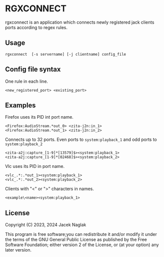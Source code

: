 # RGXCONNECT

rgxconnect is an application which connects newly registered jack clients ports
according to regex rules.

## Usage

```
rgxconnect  [-s servername] [-j clientname] config_file
```
## Config file syntax
One rule in each line.
```
<new_registered_port> <existing_port>
```
## Examples
Firefox uses its PID int port name.
```
<Firefox:AudioStream.*out_0> <zita-j2n:in_1>                                                              
<Firefox:AudioStream.*out_1> <zita-j2n:in_2>
```
Connects up to 32 ports.
Even ports to ```system:playback_1``` and odd ports to ```system:playback_2```
```
<zita-a2j:capture_[1-9]*[13579]$><system:playback_1>
<zita-a2j:capture_[1-9]*[02468]$><system:playback_2>
```
Vlc uses its PID in port name.
```
<vlc_.*:.*out_1><system:playback_1>
<vlc_.*:.*out_2><system:playback_2> 
```
Clients with "<" or ">" characters in names.
```
<example\<name><system:playback_1>
```
## License


Copyright (C) 2023, 2024 Jacek Naglak

This program is free software;you can redistribute it and/or modify
it under the terms of the GNU General Public License as published by
the Free Software Foundation; either version 2 of the License, or
(at your option) any later version.
